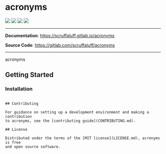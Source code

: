 # acronyms

![](https://img.shields.io/gitlab/pipeline/scruffaluff/acronyms/master)
![](https://img.shields.io/badge/code%20style-black-000000)
![](https://img.shields.io/gitlab/repo-size/scruffaluff/acronyms)
![](https://img.shields.io/gitlab/license/scruffaluff/acronyms)

---

**Documentation**: https://scruffaluff.gitlab.io/acronyms

**Source Code**: https://gitlab.com/scruffaluff/acronyms

---

acronyms

## Getting Started

### Installation
```

## Contributing

For guidance on setting up a development environment and making a contribution
to acronyms, see the [contributing guide](CONTRIBUTING.md).

## License

Distributed under the terms of the [MIT license](LICENSE.md), acronyms is free
and open source software.
